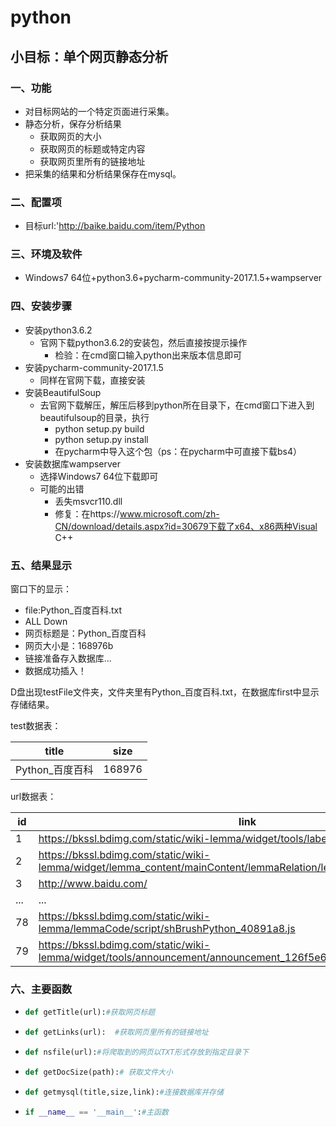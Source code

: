 # python
## 小目标：单个网页静态分析

### 一、功能

- 对目标网站的一个特定页面进行采集。
- 静态分析，保存分析结果
  - 获取网页的大小
  - 获取网页的标题或特定内容
  - 获取网页里所有的链接地址
- 把采集的结果和分析结果保存在mysql。

### 二、配置项

- 目标url:'http://baike.baidu.com/item/Python

### 三、环境及软件

- Windows7 64位+python3.6+pycharm-community-2017.1.5+wampserver

### 四、安装步骤

- 安装python3.6.2
  - 官网下载python3.6.2的安装包，然后直接按提示操作
    - 检验：在cmd窗口输入python出来版本信息即可
- 安装pycharm-community-2017.1.5
  - 同样在官网下载，直接安装
- 安装BeautifulSoup
  - 去官网下载解压，解压后移到python所在目录下，在cmd窗口下进入到beautifulsoup的目录，执行
    - python setup.py build
    - python setup.py install
    - 在pycharm中导入这个包（ps：在pycharm中可直接下载bs4）
- 安装数据库wampserver
  - 选择Windows7 64位下载即可
  - 可能的出错
    - 丢失msvcr110.dll
    - 修复：在https://www.microsoft.com/zh-CN/download/details.aspx?id=30679下载了x64、x86两种Visual C++

### 五、结果显示

窗口下的显示：

- file:Python_百度百科.txt
- ALL Down
- 网页标题是：Python_百度百科
- 网页大小是：168976b
- 链接准备存入数据库...
- 数据成功插入！

D盘出现testFile文件夹，文件夹里有Python_百度百科.txt，在数据库first中显示存储结果。

test数据表：

| title       | size   |
| ----------- | ------ |
| Python_百度百科 | 168976 |

url数据表：

| id   | link                                     |
| ---- | ---------------------------------------- |
| 1    | https://bkssl.bdimg.com/static/wiki-lemma/widget/tools/label/label_ca156c6.css |
| 2    | https://bkssl.bdimg.com/static/wiki-lemma/widget/lemma_content/mainContent/lemmaRelation/lemmaRelation_ac86a59.css |
| 3    | http://www.baidu.com/                    |
| ...  | ...                                      |
| 78   | https://bkssl.bdimg.com/static/wiki-lemma/lemmaCode/script/shBrushPython_40891a8.js |
| 79   | https://bkssl.bdimg.com/static/wiki-lemma/widget/tools/announcement/announcement_126f5e6.css |

### 六、主要函数

- ```python
  def getTitle(url):#获取网页标题
  ```


- ```python
  def getLinks(url):  #获取网页里所有的链接地址
  ```


- ```python
  def nsfile(url):#将爬取到的网页以TXT形式存放到指定目录下
  ```


- ```python
  def getDocSize(path):# 获取文件大小
  ```


- ```python
  def getmysql(title,size,link):#连接数据库并存储
  ```


- ```python
  if __name__ == '__main__':#主函数
  ```


